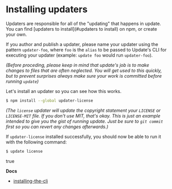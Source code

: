 # Installing updaters

Updaters are responsible for all of the "updating" that happens in update. You can find [updaters to install](#updaters to install) on npm, or create your own.

If you author and publish a updater, please name your updater using the pattern `updater-foo`, where `foo` is the `alias` to be passed to Update's CLI for executing your updater (example: `update foo` would run `updater-foo`).

_(Before proceding, please keep in mind that update's job is to make changes to files that are often neglected. You will get used to this quickly, but to prevent surprises always make sure your work is committed before running `update`)_

Let's install an updater so you can see how this works.

```sh
$ npm install --global updater-license
```

_(The `license` updater will update the copyright statement your `LICENSE` or `LICENSE-MIT` file. If you don't use MIT, that's okay. This is just an example intended to give you the gist of running update. Just be sure to `git commit` first so you can revert any changes afterwards.)_

If `updater-license` installed successfully, you should now be able to run it with the following command:

```sh
$ update license
```

true

**Docs**

* [installing-the-cli](installing-the-cli.md)
